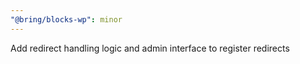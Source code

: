 ```yaml
---
"@bring/blocks-wp": minor
---
```


Add redirect handling logic and admin interface to register redirects
